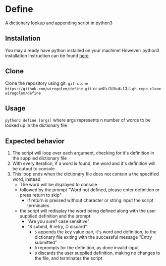 # Define
A dictionary lookup and appending script in python3

## Installation
You may already have python installed on your machine! However:
python3 installation instruction can be found [here](https://wiki.python.org/moin/BeginnersGuide/Download)

## Clone
Clone the repository using git:
`git clone https://github.com/wiregolem/define.git`
or with Github CLI:
`gh repo clone wiregolem/define`

## Usage
`python3 define [args]`
where args represents n number of words to be looked up in the dictionary file

## Expected behavior 
1. The script will loop over each argument, checking for it's definition in the supplied dictionary file
2. With every iteration, if a word is found, the word and it's definition will be output to console
3. This loop ends when the dictionary file does not contain a the specified word, instead:
   - The word will be displayed to console
   - followed by the prompt "Word not defined, please enter definition or press return to skip"
     - If return is pressed without character or string input the script terminates
   - the script will redisplay the word being defined along with the user supplied definition and the prompt:
     - "Are you sure? case sensitive"
     - "S submit, R retry, D discard"
       - `S` appends the key value pair, it's word and definition, to the dictionary file exiting with the successful message "Entry submitted"
       - `R` reprompts for the definition, as done invalid input
       - `D` discards the user supplied definition, making no changes to the file, and terminates the script


